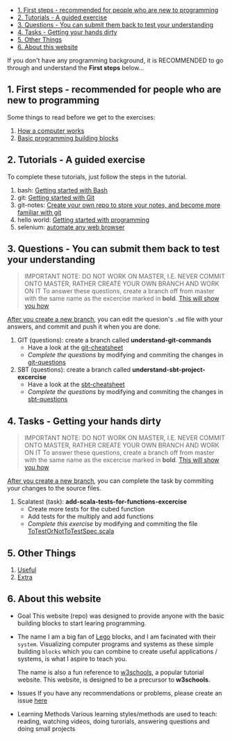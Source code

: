 - [1. First steps - recommended for people who are new to programming](#1-first-steps---recommended-for-people-who-are-new-to-programming)
- [2. Tutorials - A guided exercise](#2-tutorials---a-guided-exercise)
- [3. Questions - You can submit them back to test your understanding](#3-questions---you-can-submit-them-back-to-test-your-understanding)
- [4. Tasks - Getting your hands dirty](#4-tasks---getting-your-hands-dirty)
- [5. Other Things](#5-other-things)
- [6. About this website](#6-about-this-website)

If you don't have any programming background, it is RECOMMENDED to go through and understand the **First steps** below...

## 1. First steps - recommended for people who are new to programming

Some things to read before we get to the exercises:

1. [How a computer works](./reading/1-How-a-computer-works.md)
1. [Basic programming building blocks](./reading/2-Basic-programming-building-blocks.md)

## 2. Tutorials - A guided exercise

To complete these tutorials, just follow the steps in the tutorial.

1. bash: [Getting started with Bash](./tutorial/bash-tutorial.md)
2. git: [Getting started with Git](./tutorial/git-tutorial.md)
3. git-notes: [Create your own repo to store your notes, and become more familiar with git](./tutorial/git-notes-tutorial.md)
4. hello world: [Getting started with programming](./tutorial/hello-world.md)
5. selenium: [automate any web browser](./tutorial/selenium-tutorial.md)

## 3. Questions - You can submit them back to test your understanding

> IMPORTANT NOTE: DO NOT WORK ON MASTER, I.E. NEVER COMMIT ONTO MASTER, RATHER CREATE YOUR OWN BRANCH AND WORK ON IT
> To answer these questions, create a branch off from master with the same name as the excercise marked in **bold**. [This will show you how](./cheatsheets/git.md#Create-a-branch)

[After you create a new branch](./cheatsheets/git.md#Create-a-branch), you can edit the quesion's `.md` file with your answers, and commit and push it when you are done.

1. GIT (questions): create a branch called **understand-git-commands**
   - Have a look at the [git-cheatsheet](./cheatsheets/git.md)
   - _Complete the questions_ by modifying and commiting the changes in [git-questions](./questions/understand-git-commands-questions.md)
1. SBT (questions): create a branch called **understand-sbt-project-excercise**
   - Have a look at the [sbt-cheatsheet](./cheatsheets/sbt.md)
   - _Complete the questions_ by modifying and commiting the changes in [sbt-questions](./questions/understand-sbt-project-excercise.md)

## 4. Tasks - Getting your hands dirty

> IMPORTANT NOTE: DO NOT WORK ON MASTER, I.E. NEVER COMMIT ONTO MASTER, RATHER CREATE YOUR OWN BRANCH AND WORK ON IT
> To answer these questions, create a branch off from master with the same name as the excercise marked in **bold**. [This will show you how](./cheatsheets/git.md#Create-a-branch)

[After you create a new branch](./cheatsheets/git.md#Create-a-branch), you can complete the task by commiting your changes to the source files.

1. Scalatest (task): **add-scala-tests-for-functions-excercise**
   - Create more tests for the cubed function
   - Add tests for the multiply and add functions
   - _Complete this exercise_ by modifying and commiting the file [ToTestOrNotToTestSpec.scala](../src/test/scala/ToTestOrNotToTestSpec.scala)

## 5. Other Things

1. [Useful](./USEFUL.md)
2. [Extra](./EXTRA.md)

## 6. About this website

- Goal 
  This website (repo) was designed to provide anyone with the basic building blocks to start learing programming. 

- The name 
  I am a big fan of [Lego](https://www.lego.com) blocks, and I am facinated with their `system`. Visualizing computer programs and systems as these simple building `blocks` which you can combine to create useful applications / systems, is what I aspire to teach you.
  
  The name is also a fun reference to [w3schools](https://www.w3schools.com), a popular tutorial website. This website, is designed to be a precursor to **w3schools**.

- Issues
  If you have any recommendations or problems, please create an issue [here](https://github.com/b3labs/b3labs.github.io/issues)

- Learning Methods
  Various learning styles/methods are used to teach: reading, watching videos, doing turorials, answering questions and doing small projects